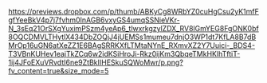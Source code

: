 https://previews.dropbox.com/p/thumb/ABKyCg8WRbYZ0cuHgCsu2yK1mfFgfYeeBkV4p7j7fvhm0InAGB6vxyGS4umqSSNieVKr-N_3sEq21OrSXgYuximPSzm4yeAp6_tlwxrkgzylZDX_RV8lGmYEG8FgONK0bf8OQCDMVLTHytlX434DbZOQjJ4jUEMSs1mumeu7dnjO3WP1dt7KfLA8B7dBMrOp16uGN6atXeZZ1E6BAgSRRKXfLTMtaNYnE_RXmvXZ2Y7Uuici-_BDS4-T3VBnKUHev1eajTkZCq6w2idKSiHroJi-Rkz0ijKm3QbqeTMkHKlhTftiT-1ij4JFoEXuVRvdtI6ne9ZtBkIIHESkuSQWoMwr/p.png?fv_content=true&size_mode=5
